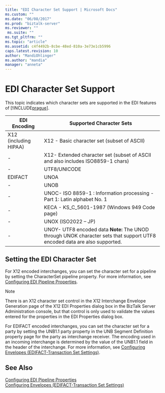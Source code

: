```yaml
---
title: "EDI Character Set Support | Microsoft Docs"
ms.custom: ""
ms.date: "06/08/2017"
ms.prod: "biztalk-server"
ms.reviewer: ""
 ms.suite: ""
ms.tgt_pltfrm: ""
ms.topic: "article"
ms.assetid: c4f4492b-8cbe-48ed-810a-3e73e1cb5996
caps.latest.revision: 10
author: "MandiOhlinger"
ms.author: "mandia"
manager: "anneta"
---
```

# EDI Character Set Support
This topic indicates which character sets are supported in the EDI features of [!INCLUDE[prague](../includes/prague-md.md)].  
  
|EDI Encoding|Supported Character Sets|  
|------------------|------------------------------|  
|X12 (including HIPAA)|X12 - Basic character set (subset of ASCII)|  
|-|X12- Extended character set (subset of ASCII and also includes ISO8859-1 chars)|  
|-|UTF8/UNICODE|  
|EDIFACT|UNOA|  
|-|UNOB|  
|-|UNOC- ISO 8859-1 : Information processing - Part 1: Latin alphabet No. 1|  
|-|KECA - KS_C_5601-1987 (Windows 949 Code page)|  
|-|UNOX (ISO2022 – JP)|  
|-|UNOY- UTF8 encoded data **Note:**  The UNOD through UNOK character sets that support UTF8 encoded data are also supported.|  
  
## Setting the EDI Character Set  
 For X12 encoded interchanges, you can set the character set for a pipeline by setting the CharacterSet pipeline property. For more information, see [Configuring EDI Pipeline Properties](../core/configuring-edi-pipeline-properties.md).  
  
> [!NOTE]
>  There is an X12 character set control in the X12 Interchange Envelope Generation page of the X12 EDI Properties dialog box in the BizTalk Server Administration console, but that control is only used to validate the values entered for the properties in the EDI Properties dialog box.  
  
 For EDIFACT encoded interchanges, you can set the character set for a party by setting the UNB1.1 party property in the UNB Segment Definition property page for the party as interchange receiver. The encoding used in an incoming interchange is determined by the value of the UNB1.1 field in the header of the interchange. For more information, see [Configuring Envelopes (EDIFACT-Transaction Set Settings)](../core/configuring-envelopes-edifact-transaction-set-settings.md).  
  
## See Also  
 [Configuring EDI Pipeline Properties](../core/configuring-edi-pipeline-properties.md)   
 [Configuring Envelopes (EDIFACT-Transaction Set Settings)](../core/configuring-envelopes-edifact-transaction-set-settings.md)